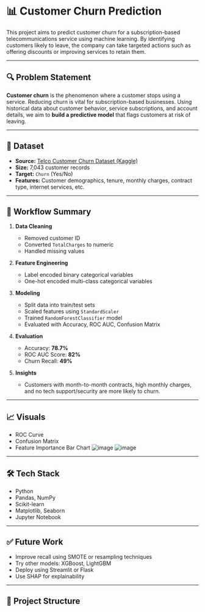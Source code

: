 # 📊 Customer Churn Prediction

This project aims to predict customer churn for a subscription-based telecommunications service using machine learning. By identifying customers likely to leave, the company can take targeted actions such as offering discounts or improving services to retain them.

---

## 🔍 Problem Statement

**Customer churn** is the phenomenon where a customer stops using a service. Reducing churn is vital for subscription-based businesses. Using historical data about customer behavior, service subscriptions, and account details, we aim to **build a predictive model** that flags customers at risk of leaving.

---

## 📁 Dataset

- **Source:** [Telco Customer Churn Dataset (Kaggle)](https://www.kaggle.com/datasets/blastchar/telco-customer-churn)
- **Size:** 7,043 customer records
- **Target:** `Churn` (Yes/No)
- **Features:** Customer demographics, tenure, monthly charges, contract type, internet services, etc.

---

## 🧹 Workflow Summary

1. **Data Cleaning**
   - Removed customer ID
   - Converted `TotalCharges` to numeric
   - Handled missing values

2. **Feature Engineering**
   - Label encoded binary categorical variables
   - One-hot encoded multi-class categorical variables

3. **Modeling**
   - Split data into train/test sets
   - Scaled features using `StandardScaler`
   - Trained `RandomForestClassifier` model
   - Evaluated with Accuracy, ROC AUC, Confusion Matrix

4. **Evaluation**
   - Accuracy: **78.7%**
   - ROC AUC Score: **82%**
   - Churn Recall: **49%**

5. **Insights**
   - Customers with month-to-month contracts, high monthly charges, and no tech support/security are more likely to churn.

---

## 📈 Visuals

- ROC Curve
- Confusion Matrix
- Feature Importance Bar Chart
![image](https://github.com/user-attachments/assets/bb2eac96-2e18-4b7d-8c92-2ba766325af7)
![image](https://github.com/user-attachments/assets/ebf31a48-6472-423f-b8da-6337e72838fb)

---

## 🛠️ Tech Stack

- Python
- Pandas, NumPy
- Scikit-learn
- Matplotlib, Seaborn
- Jupyter Notebook

---

## ✅ Future Work

- Improve recall using SMOTE or resampling techniques
- Try other models: XGBoost, LightGBM
- Deploy using Streamlit or Flask
- Use SHAP for explainability

---

## 📂 Project Structure

